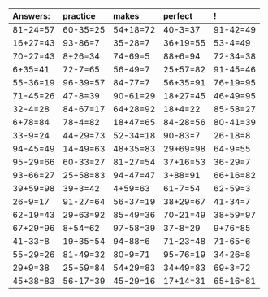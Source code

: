 | Answers: | practice | makes | perfect | ! |
| :--- | :--- | :--- | :--- | :--- |
| 81-24=57 | 60-35=25 | 54+18=72 | 40-3=37 | 91-42=49 | 
| 16+27=43 | 93-86=7 | 35-28=7 | 36+19=55 | 53-4=49 | 
| 70-27=43 | 8+26=34 | 74-69=5 | 88+6=94 | 72-34=38 | 
| 6+35=41 | 72-7=65 | 56-49=7 | 25+57=82 | 91-45=46 | 
| 55-36=19 | 96-39=57 | 84-77=7 | 56+35=91 | 76+19=95 | 
| 71-45=26 | 47-8=39 | 90-61=29 | 18+27=45 | 46+49=95 | 
| 32-4=28 | 84-67=17 | 64+28=92 | 18+4=22 | 85-58=27 | 
| 6+78=84 | 78+4=82 | 18+47=65 | 84-28=56 | 80-41=39 | 
| 33-9=24 | 44+29=73 | 52-34=18 | 90-83=7 | 26-18=8 | 
| 94-45=49 | 14+49=63 | 48+35=83 | 29+69=98 | 64-9=55 | 
| 95-29=66 | 60-33=27 | 81-27=54 | 37+16=53 | 36-29=7 | 
| 93-66=27 | 25+58=83 | 94-47=47 | 3+88=91 | 66+16=82 | 
| 39+59=98 | 39+3=42 | 4+59=63 | 61-7=54 | 62-59=3 | 
| 26-9=17 | 91-27=64 | 56-37=19 | 38+29=67 | 41-34=7 | 
| 62-19=43 | 29+63=92 | 85-49=36 | 70-21=49 | 38+59=97 | 
| 67+29=96 | 8+54=62 | 97-58=39 | 37-8=29 | 9+76=85 | 
| 41-33=8 | 19+35=54 | 94-88=6 | 71-23=48 | 71-65=6 | 
| 55-29=26 | 81-49=32 | 80-9=71 | 95-76=19 | 34-26=8 | 
| 29+9=38 | 25+59=84 | 54+29=83 | 34+49=83 | 69+3=72 | 
| 45+38=83 | 56-17=39 | 45-29=16 | 17+14=31 | 65+16=81 | 
